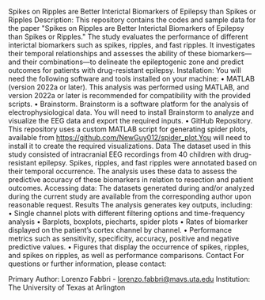 Spikes on Ripples are Better Interictal Biomarkers of Epilepsy than Spikes or Ripples
Description:
This repository contains the codes and sample data for the paper "Spikes on Ripples are Better Interictal Biomarkers of Epilepsy than Spikes or Ripples." The study evaluates the performance of different interictal biomarkers such as spikes, ripples, and fast ripples. It investigates their temporal relationships and assesses the ability of these biomarkers—and their combinations—to delineate the epileptogenic zone and predict outcomes for patients with drug-resistant epilepsy.
Installation:
You will need the following software and tools installed on your machine:
•	MATLAB (version 2022a or later). This analysis was performed using MATLAB, and version 2022a or later is recommended for compatibility with the provided scripts.
•	Brainstorm. Brainstorm is a software platform for the analysis of electrophysiological data. You will need to install Brainstorm to analyze and visualize the EEG data and export the required inputs. 
•	GitHub Repository. This repository uses a custom MATLAB script for generating spider plots, available from https://github.com/NewGuy012/spider_plot.You will need to install it to create the required visualizations.
Data 
The dataset used in this study consisted of intracranial EEG recordings from 40 children with drug-resistant epilepsy. Spikes, ripples, and fast ripples were annotated based on their temporal occurrence. The analysis uses these data to assess the predictive accuracy of these biomarkers in relation to resection and patient outcomes.
Accessing data: The datasets generated during and/or analyzed during the current study are available from the corresponding author upon reasonable request.
Results
The analysis generates key outputs, including:
•	Single channel plots with different filtering options and time-frequency analysis
•	Barplots, boxplots, piecharts, spider plots
•	Rates of biomarker displayed on the patient’s cortex channel by channel.
•	Performance metrics such as sensitivity, specificity, accuracy, positive and negative predictive values.
•	Figures that display the occurrence of spikes, ripples, and spikes on ripples, as well as performance comparisons.
Contact
For questions or further information, please contact:

Primary Author: Lorenzo Fabbri - lorenzo.fabbri@mavs.uta.edu
Institution: The University of Texas at Arlington


